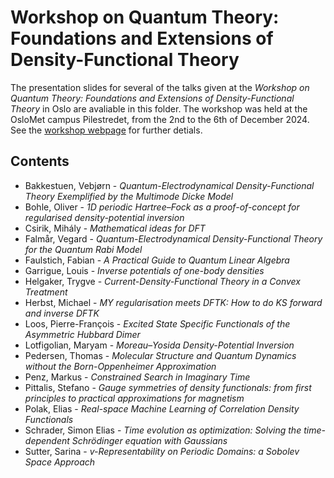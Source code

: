 # Workshop on Quantum Theory: Foundations and Extensions of Density-Functional Theory
The presentation slides for several of the talks given at the *Workshop on Quantum Theory: Foundations and Extensions of Density-Functional Theory* in Oslo are avaliable in this folder. The workshop was held at the OsloMet campus Pilestredet, from the 2nd to the 6th of December 2024. See the [workshop webpage](https://uni.oslomet.no/quantum/workshop-foundations-and-extensions-of-dft/) for further detials. 

## Contents
+ Bakkestuen, Vebjørn - *Quantum-Electrodynamical Density-Functional Theory Exemplified by the Multimode Dicke Model*
+ Bohle, Oliver - *1D periodic Hartree–Fock as a proof-of-concept for regularised density-potential inversion*
+ Csirik, Mihály - *Mathematical ideas for DFT*
+ Falmår, Vegard - *Quantum-Electrodynamical Density-Functional Theory for the Quantum Rabi Model*
+ Faulstich, Fabian - *A Practical Guide to Quantum Linear Algebra*
+ Garrigue, Louis - *Inverse potentials of one-body densities*
+ Helgaker, Trygve - *Current-Density-Functional Theory in a Convex Treatment*
+ Herbst, Michael - *MY regularisation meets DFTK: How to do KS forward and inverse DFTK*
+ Loos, Pierre-François - *Excited State Specific Functionals of the Asymmetric Hubbard Dimer*
+ Lotfigolian, Maryam - *Moreau–Yosida Density-Potential Inversion*
+ Pedersen, Thomas - *Molecular Structure and Quantum Dynamics without the Born-Oppenheimer Approximation*
+ Penz, Markus - *Constrained Search in Imaginary Time*
+ Pittalis, Stefano - *Gauge symmetries of density functionals: from first principles to practical approximations for magnetism*
+ Polak, Elias - *Real-space Machine Learning of Correlation Density Functionals*
+ Schrader, Simon Elias - *Time evolution as optimization: Solving the time-dependent Schrödinger equation with Gaussians*
+ Sutter, Sarina - *v-Representability on Periodic Domains: a Sobolev Space Approach*